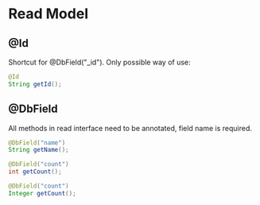 Read Model
==========

@Id
---
Shortcut for @DbField("_id"). Only possible way of use:
```java
@Id
String getId();
```

@DbField
--------
All methods in read interface need to be annotated, field name is required.
```java
@DbField("name")
String getName();
```
```java
@DbField("count")
int getCount();
```
```java
@DbField("count")
Integer getCount();
```

